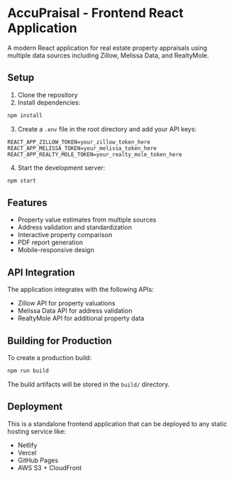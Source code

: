 # AccuPraisal - Frontend React Application

A modern React application for real estate property appraisals using multiple data sources including Zillow, Melissa Data, and RealtyMole.

## Setup

1. Clone the repository
2. Install dependencies:
```bash
npm install
```

3. Create a `.env` file in the root directory and add your API keys:
```
REACT_APP_ZILLOW_TOKEN=your_zillow_token_here
REACT_APP_MELISSA_TOKEN=your_melissa_token_here
REACT_APP_REALTY_MOLE_TOKEN=your_realty_mole_token_here
```

4. Start the development server:
```bash
npm start
```

## Features

- Property value estimates from multiple sources
- Address validation and standardization
- Interactive property comparison
- PDF report generation
- Mobile-responsive design

## API Integration

The application integrates with the following APIs:
- Zillow API for property valuations
- Melissa Data API for address validation
- RealtyMole API for additional property data

## Building for Production

To create a production build:
```bash
npm run build
```

The build artifacts will be stored in the `build/` directory.

## Deployment

This is a standalone frontend application that can be deployed to any static hosting service like:
- Netlify
- Vercel
- GitHub Pages
- AWS S3 + CloudFront